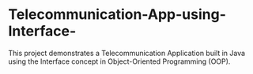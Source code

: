 # Telecommunication-App-using-Interface-
This project demonstrates a Telecommunication Application built in Java using the Interface concept in Object-Oriented Programming (OOP).
